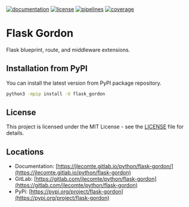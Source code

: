 [![documentation](https://img.shields.io/badge/documentation-html-informational)](https://jlecomte.gitlab.io/python/flask-gordon)
[![license](https://img.shields.io/badge/license-MIT-brightgreen)](https://spdx.org/licenses/MIT.html)
[![pipelines](https://gitlab.com/jlecomte/python/flask-gordon/badges/master/pipeline.svg)](https://gitlab.com/jlecomte/python/flask-gordon/pipelines)
[![coverage](https://gitlab.com/jlecomte/python/flask-gordon/badges/master/coverage.svg)](https://jlecomte.gitlab.io/python/flask-gordon/coverage/index.html)

# Flask Gordon

Flask blueprint, route, and middleware extensions.

## Installation from PyPI

You can install the latest version from PyPI package repository.

~~~bash
python3 -mpip install -U flask_gordon
~~~

## License

This project is licensed under the MIT License - see the [LICENSE](LICENSE) file for details.

## Locations

  * Documentation: [https://jlecomte.gitlab.io/python/flask-gordon/](https://jlecomte.gitlab.io/python/flask-gordon)
  * GitLab: [https://gitlab.com/jlecomte/python/flask-gordon](https://gitlab.com/jlecomte/python/flask-gordon)
  * PyPi: [https://pypi.org/project/flask-gordon](https://pypi.org/project/flask-gordon)
